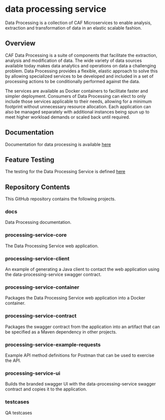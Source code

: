 # data processing service
Data Processing is a collection of CAF Microservices to enable analysis, extraction and transformation of data in an elastic scalable fashion.

## Overview

CAF Data Processing is a suite of components that facilitate the extraction, analysis and modification of data.
The wide variety of data sources available today makes data analytics and operations on data a challenging problem. Data Processing provides a flexible, elastic approach to solve this by allowing specialized services to be developed and included in a set of processing actions to be conditionally performed against the data.

The services are available as Docker containers to facilitate faster and simpler deployment. Consumers of Data Processing can elect to only include those services applicable to their needs, allowing for a minimum footprint without unnecessary resource allocation. Each application can also be managed separately with additional instances being spun up to meet higher workload demands or scaled back until required.

## Documentation
Documentation for data processing is available [here](http://cafapi.github.io)

## Feature Testing
The testing for the Data Processing Service is defined [here](testcases)

## Repository Contents

This GitHub repository contains the following projects.

### docs

Data Processing documentation.

### processing-service-core

The Data Processing Service web application.

### processing-service-client

An example of generating a Java client to contact the web application using the data-processing-service swagger contract.

### processing-service-container

Packages the Data Processing Service web application into a Docker container.

### processing-service-contract

Packages the swagger contract from the application into an artifact that can be specified as a Maven dependency in other projects.

### processing-service-example-requests

Example API method definitions for Postman that can be used to exercise the API.

### processing-service-ui

Builds the branded swagger UI with the data-processing-service swagger contract and copies it to the application.

### testcases

QA testcases
